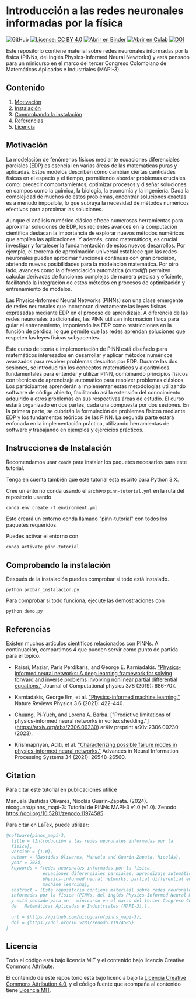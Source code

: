 # Introducción a las redes neuronales informadas por la física

![GitHub](https://img.shields.io/github/license/nicoguaro/pinns_mapi-3)
[![License: CC BY 4.0](https://img.shields.io/badge/License-CC_BY_4.0-lightgrey.svg)](https://creativecommons.org/licenses/by/4.0/)
[![Abrir en Binder](https://mybinder.org/badge_logo.svg)](https://mybinder.org/v2/gh/nicoguaro/pinns_mapi-3/HEAD)
[![Abrir en Colab](https://colab.research.google.com/assets/colab-badge.svg)](https://colab.research.google.com/github/nicoguaro/pinns_mapi-3)
[![DOI](https://zenodo.org/badge/DOI/10.5281/zenodo.11974585.svg)](https://doi.org/10.5281/zenodo.11974585)

Este repositorio contiene material sobre redes neuronales informadas por la física
(PINNs, del inglés Physics-Informed Neural Newtorks) y está pensado para un minicurso
en el marco del tercer Congreso Colombiano de Matemáticas Aplicadas e Industriales (MAPI-3).


## Contenido

 1. [Motivación](#motivación)
 2. [Instalación](#instrucciones-de-instalación)
 3. [Comprobando la instalación](#comprobando-la-instalación)
 4. [Referencias](#referencias)
 5. [Licencia](#licencia)


## Motivación

La modelación de fenómenos físicos mediante ecuaciones diferenciales parciales (EDP) es esencial en varias áreas de las matemáticas puras y aplicadas. Estos modelos describen cómo cambian ciertas cantidades físicas en el espacio y el tiempo, permitiendo abordar problemas cruciales como: predecir comportamientos, optimizar procesos y diseñar soluciones en campos como la química, la biología, la economía y la ingeniería. Dada la complejidad de muchos de estos problemas, encontrar soluciones exactas es a menudo imposible, lo que subraya la necesidad de métodos numéricos efectivos para aproximar las soluciones.

Aunque el análisis numérico clásico ofrece numerosas herramientas para aproximar soluciones de EDP, los recientes avances en la computación científica destacan la importancia de explorar nuevos métodos numéricos que amplíen las aplicaciones. Y además, como matemáticos, es crucial investigar y fortalecer la fundamentación de estos nuevos desarrollos. Por ejemplo, el teorema de aproximación universal establece que las redes neuronales pueden aproximar funciones continuas con gran precisión, abriendo nuevas posibilidades para la modelación matemática. Por otro lado, avances como la diferenciación automática (_autodiff_) permiten calcular derivadas de funciones complejas de manera precisa y eficiente, facilitando la integración de estos métodos en procesos de optimización y entrenamiento de modelos.

Las Physics-Informed Neural Networks (PINNs) son una clase emergente de redes neuronales que incorporan directamente las leyes físicas expresadas mediante EDP en el proceso de aprendizaje. A diferencia de las redes neuronales tradicionales, las PINN utilizan información física para guiar el entrenamiento, imponiendo las EDP como restricciones en la función de pérdida, lo que permite que las redes aprendan soluciones que respeten las leyes físicas subyacentes.

Este curso de teoría e implementación de PINN está diseñado para matemáticos interesados en desarrollar y aplicar métodos numéricos avanzados para resolver problemas descritos por EDP. Durante las dos sesiones, se introducirán los conceptos matemáticos y algorítmicos fundamentales para entender y utilizar PINN, combinando principios físicos con técnicas de aprendizaje automático para resolver problemas clásicos. Los participantes aprenderán a implementar estas metodologías utilizando software de código abierto, facilitando así la extensión del conocimiento adquirido a otros problemas en sus respectivas áreas de estudio. El curso estará organizado en dos partes, cada una compuesta por dos sesiones. En la primera parte, se cubrirán la formulación de problemas físicos mediante EDP y los fundamentos teóricos de las PINN. La segunda parte estará enfocada en la implementación práctica, utilizando herramientas de software y trabajando en ejemplos y ejercicios prácticos.


## Instrucciones de Instalación

Recomendamos usar ``conda`` para instalar los paquetes necesarios para
este tutorial.

Tenga en cuenta también que este tutorial está escrito para Python 3.X.


Cree un entorno conda usando el archivo ``pinn-tutorial.yml`` en la ruta
del repositorio usando

```console
conda env create -f environment.yml
```

Esto creará un entorno conda llamado "pinn-tutorial" con todos los
paquetes requeridos.

Puedes activar el entorno con

```console
conda activate pinn-tutorial
```

## Comprobando la instalación

Después de la instalación puedes comprobar si todo está instalado.

```console
python probar_instalacion.py
```

Para comprobar si todo funciona, ejecute las demostraciones con

```console
python demo.py
```


## Referencias

Existen muchos artículos científicos relacionados con PINNs. A continuación,
compartimos 4 que pueden servir como punto de partida para el tópico.

- Raissi, Maziar, Paris Perdikaris, and George E. Karniadakis.
  ["Physics-informed neural networks: A deep learning framework for solving
  forward and inverse problems involving nonlinear partial differential
  equations."](https://www.sciencedirect.com/science/article/pii/S0021999118307125)
  Journal of Computational physics 378 (2019): 686-707.

- Karniadakis, George Em, et al.
  ["Physics-informed machine learning."](https://doi.org/10.1038/s42254-021-00314-5)
  Nature Reviews Physics 3.6 (2021): 422-440.

- Chuang, Pi-Yueh, and Lorena A. Barba.
  ["Predictive limitations of physics-informed neural networks in vortex shedding."]
  (https://arxiv.org/abs/2306.00230) arXiv preprint arXiv:2306.00230 (2023).

- Krishnapriyan, Aditi, et al. ["Characterizing possible failure modes
  in physics-informed neural networks."](https://arxiv.org/abs/2109.01050)
  Advances in Neural Information Processing Systems 34 (2021): 26548-26560.


## Citation

Para citar este tutorial en publicaciones utilice


  Manuela Bastidas Olivares, Nicolás Guarín-Zapata. (2024). nicoguaro/pinns_mapi-3:
  Tutorial de PINNs MAPI-3 v1.0 (v1.0). Zenodo. https://doi.org/10.5281/zenodo.11974585

Para citar en LaTex, puede utilizar:

```bibtex
@software{pinns_mapi-3,
  title = {Introducción a las redes neuronales informadas por la
  física},
  version = {1.0},
  author = {Bastidas Olivares, Manuela and Guarín-Zapata, Nicolás},
  year = 2024,
  keywords = {redes neuronales informadas por la física,
              ecuaciones diferenciales parciales, aprendizaje automático,
              physics-informed neural networks, partial differential equations,
              machine learning},
  abstract = {Este repositorio contiene materiasl sobre redes neuronales
  informadas por la física (PINNs, del inglés Physics-Informed Neural Newtorks)
  y está pensado para un   minicurso en el marco del tercer Congreso Colombiano
  de   Matemáticas Aplicadas e Industriales (MAPI-3).},
    
  url = {https://github.com/nicoguaro/pinns_mapi-3},
  doi = {https://doi.org/10.5281/zenodo.11974585}
}
```

## Licencia

Todo el código está bajo licencia MIT y el contenido bajo licencia Creative Commons Attribute.

El contenido de este repositorio está bajo licencia bajo la
[Licencia Creative Commons Attribution 4.0](http://choosealicense.com/licenses/cc-by-4.0/),
y el código fuente que acompaña al contenido tiene 
[Licencia MIT](https://opensource.org/licenses/mit-license.php).
